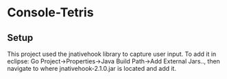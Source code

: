 # Console-Tetris
## Setup

This project used the jnativehook library to capture user input.
To add it in eclipse: Go Project->Properties->Java Build Path->Add External Jars..,
then navigate to where jnativehook-2.1.0.jar is located and add it.
